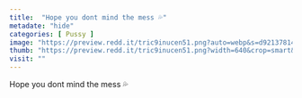 ```yaml
---
title:  "Hope you dont mind the mess 💦"
metadate: "hide"
categories: [ Pussy ]
image: "https://preview.redd.it/tric9inucen51.png?auto=webp&s=d92137814520c853f988d602850984dd0bda6db5"
thumb: "https://preview.redd.it/tric9inucen51.png?width=640&crop=smart&auto=webp&s=f67da83704fac39b05fa19bd292a2d3242b603ef"
visit: ""
---
```

Hope you dont mind the mess 💦
